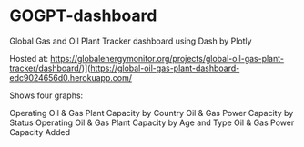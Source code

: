 # GOGPT-dashboard
Global Gas and Oil Plant Tracker dashboard using Dash by Plotly

Hosted at: https://globalenergymonitor.org/projects/global-oil-gas-plant-tracker/dashboard/)](https://global-oil-gas-plant-dashboard-edc9024656d0.herokuapp.com/

Shows four graphs:

Operating Oil & Gas Plant Capacity by Country
Oil & Gas Power Capacity by Status
Operating Oil & Gas Plant Capacity by Age and Type
Oil & Gas Power Capacity Added
